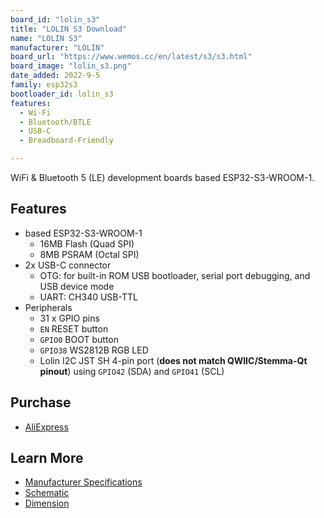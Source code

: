 ```yaml
---
board_id: "lolin_s3"
title: "LOLIN S3 Download"
name: "LOLIN S3"
manufacturer: "LOLIN"
board_url: "https://www.wemos.cc/en/latest/s3/s3.html"
board_image: "lolin_s3.png"
date_added: 2022-9-5
family: esp32s3
bootloader_id: lolin_s3
features:
  - Wi-Fi
  - Bluetooth/BTLE
  - USB-C
  - Breadboard-Friendly

---
```


WiFi & Bluetooth 5 (LE) development boards based ESP32-S3-WROOM-1.

## Features

- based ESP32-S3-WROOM-1
  - 16MB Flash (Quad SPI)
  - 8MB PSRAM (Octal SPI)
- 2x USB-C connector
  - OTG: for built-in ROM USB bootloader, serial port debugging, and USB device mode
  - UART: CH340 USB-TTL
- Peripherals
  - 31 x GPIO pins
  - `EN` RESET button
  - `GPIO0` BOOT button
  - `GPIO38` WS2812B RGB LED 
  - Lolin I2C JST SH 4-pin port (**does not match QWIIC/Stemma-Qt pinout**) using `GPIO42` (SDA) and `GPIO41` (SCL)


## Purchase

* [AliExpress](https://www.aliexpress.com/item/3256804457160611.html)

## Learn More

* [Manufacturer Specifications](https://www.wemos.cc/en/latest/s3/s3.html)
* [Schematic](https://www.wemos.cc/en/latest/_static/files/sch_s3_v1.0.0.pdf)
* [Dimension](https://www.wemos.cc/en/latest/_static/files/dim_s3_v1.0.0.pdf)

